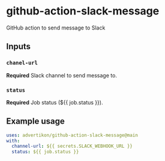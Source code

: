 # github-action-slack-message
GitHub action to send message to Slack

## Inputs

### `chanel-url`

**Required** Slack channel to send message to.

### `status`

**Required** Job status (${{ job.status }}).

## Example usage

```yaml
uses: advertikon/github-action-slack-message@main
with:
  channel-url: ${{ secrets.SLACK_WEBHOOK_URL }}
  status: ${{ job.status }}
```
